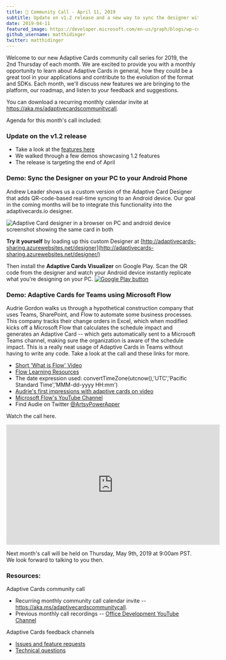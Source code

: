 ```yaml
---
title: 📣 Community Call - April 11, 2019
subtitle: Update on v1.2 release and a new way to sync the designer with an Android device
date: 2019-04-11
featured_image: https://developer.microsoft.com/en-us/graph/blogs/wp-content/uploads/2019/04/image-1.jpg
github_username: matthidinger
twitter: matthidinger
---
```


Welcome to our new Adaptive Cards community call series for 2019, the 2nd Thursday of each month. We are excited to provide you with a monthly opportunity to learn about Adaptive Cards in general, how they could be a great tool in your applications and contribute to the evolution of the format and SDKs. Each month, we'll discuss new features we are bringing to the platform, our roadmap, and listen to your feedback and suggestions.

You can download a recurring monthly calendar invite at <https://aka.ms/adaptivecardscommunitycall>.

Agenda for this month's call included:

### Update on the v1.2 release

-   Take a look at the [features here](https://github.com/Microsoft/AdaptiveCards/issues/2444)
-   We walked through a few demos showcasing 1.2 features
-   The release is targeting the end of April

### Demo: Sync the Designer on your PC to your Android Phone

Andrew Leader shows us a custom version of the Adaptive Card Designer that adds QR-code-based real-time syncing to an Android device. Our goal in the coming months will be to integrate this functionality into the adaptivecards.io designer.

![Adaptive Card designer in a browser on PC and android device screenshot showing the same card in both](https://developer.microsoft.com/en-us/graph/blogs/wp-content/uploads/2019/04/image-1.jpg)

**Try it yourself** by loading up this custom Designer at [http://adaptivecards-sharing.azurewebsites.net/designer](http://adaptivecards-sharing.azurewebsites.net/designer/)

Then install the **Adaptive Cards Visualizer** on Google Play. Scan the QR code from the designer and watch your Android device instantly replicate what you're designing on your PC.
[![Google Play button](https://developer.microsoft.com/en-us/graph/blogs/wp-content/uploads/2019/04/image-2-300x116.png)](https://play.google.com/store/apps/details?id=io.adaptivecards.adaptivecardsvisualizer_master)

### Demo: Adaptive Cards for Teams using Microsoft Flow

Audrie Gordon walks us through a hypothetical construction company that uses Teams, SharePoint, and Flow to automate some business processes. This company tracks their change orders in Excel, which when modified kicks off a Microsoft Flow that calculates the schedule impact and generates an Adaptive Card --<wbr> which gets automatically sent to a Microsoft Teams channel, making sure the organization is aware of the schedule impact. This is a really neat usage of Adaptive Cards in Teams without having to write any code. Take a look at the call and these links for more.

-   [Short 'What is Flow' Video](https://www.youtube.com/watch?v=uY0rjTjebZ4)
-   [Flow Learning Resources](https://flow.microsoft.com/blog/microsoft-flow-learning-resources-materials/)
-   The date expression used: convertTimeZone(utcnow(),'UTC','Pacific Standard Time','MMM-dd-yyyy HH:mm')
-   [Audrie's first impressions with adaptive cards on video](https://www.youtube.com/watch?v=8CKjcl_wAKQ)
-   [Microsoft Flow's YouTube Channel](https://www.youtube.com/channel/UCG98S4lL7nwlN8dxSF322bA)
-   Find Audie on Twitter [@ArtsyPowerApper](https://twitter.com/ArtsyPowerApper)

Watch the call here.

<iframe width="560" height="315" src="https://www.youtube.com/embed/FSfSuGN2yVw" frameborder="0" allow="accelerometer; autoplay; encrypted-media; gyroscope; picture-in-picture" allowfullscreen></iframe>

Next month's call will be held on Thursday, May 9th, 2019 at 9:00am PST. We look forward to talking to you then.

### Resources:

Adaptive Cards community call

-   Recurring monthly community call calendar invite -- <https://aka.ms/adaptivecardscommunitycall>.
-   Previous monthly call recordings -- [Office Development YouTube Channel](https://na01.safelinks.protection.outlook.com/?url=https%3A%2F%2Fwww.youtube.com%2Fchannel%2FUCV_6HOhwxYLXAGd-JOqKPoQ&data=04%7C01%7Cv-chargr%40microsoft.com%7Cbaeead6e3a844690785d08d56d9e6864%7Cee3303d7fb734b0c8589bcd847f1c277%7C1%7C0%7C636535449508737676%7CUnknown%7CTWFpbGZsb3d8eyJWIjoiMC4wLjAwMDAiLCJQIjoiV2luMzIiLCJBTiI6Ik1haWwifQ%3D%3D%7C-2&sdata=emAMNFO82YoWjc2hnXShDlBPRR3jOPxAAfJLTKozgYk%3D&reserved=0)

Adaptive Cards feedback channels

-   [Issues and feature requests](https://github.com/Microsoft/AdaptiveCards/issues)
-   [Technical questions](https://stackoverflow.com/questions/tagged/adaptive-cards)